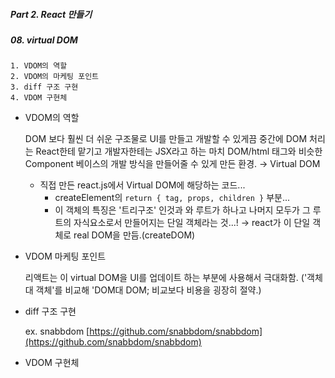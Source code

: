 ##### Part 2. React 만들기

##### 08. virtual DOM

```
1. VDOM의 역할
2. VDOM의 마케팅 포인트
3. diff 구조 구현
4. VDOM 구현체
```

- VDOM의 역할

  DOM 보다 훨씬 더 쉬운 구조물로 UI를 만들고 개발할 수 있게끔 중간에 DOM 처리는 React한테 맡기고 개발자한테는 JSX라고 하는 마치 DOM/html 태그와 비슷한 Component 베이스의 개발 방식을 만들어줄 수 있게 만든 환경. → Virtual DOM

  - 직접 만든 react.js에서 Virtual DOM에 해당하는 코드...
    - createElement의 `return { tag, props, children }` 부분...
    - 이 객체의 특징은 '트리구조' 인것과 와 루트가 하나고 나머지 모두가 그 루트의 자식요소로서 만들어지는 단일 객체라는 것...! → react가 이 단일 객체로 real DOM을 만듬.(createDOM)

- VDOM 마케팅 포인트

  리액트는 이 virtual DOM을 UI를 업데이트 하는 부분에 사용해서 극대화함. ('객체대 객체'를 비교해 'DOM대 DOM; 비교보다 비용을 굉장히 절약.)

- diff 구조 구현
  
  ex. snabbdom [https://github.com/snabbdom/snabbdom](https://github.com/snabbdom/snabbdom)

- VDOM 구현체
